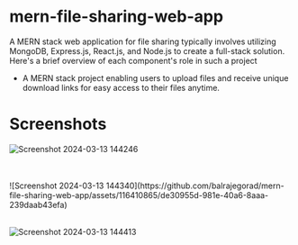 # mern-file-sharing-web-app
A MERN stack web application for file sharing typically involves utilizing MongoDB, Express.js, React.js, and Node.js to create a full-stack solution. Here's a brief overview of each component's role in such a project

- A MERN stack project enabling users to upload files and receive unique download links for easy access to their files anytime.
# Screenshots

![Screenshot 2024-03-13 144246](https://github.com/balrajegorad/mern-file-sharing-web-app/assets/116410865/db365693-491d-4f87-8bb1-d84713745524)

<br>
<br>
![Screenshot 2024-03-13 144340](https://github.com/balrajegorad/mern-file-sharing-web-app/assets/116410865/de30955d-981e-40a6-8aaa-239daab43efa)

<br>
<br>

![Screenshot 2024-03-13 144413](https://github.com/balrajegorad/mern-file-sharing-web-app/assets/116410865/2c3cdc2a-718a-40ca-b8a9-49f462ebbb94)


